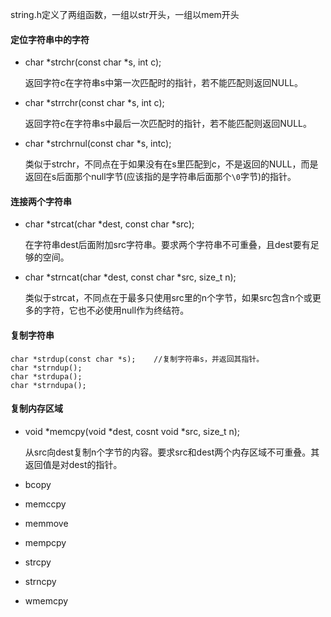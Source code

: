 string.h定义了两组函数，一组以str开头，一组以mem开头

#### 定位字符串中的字符

- char *strchr(const char *s, int c);

  返回字符c在字符串s中第一次匹配时的指针，若不能匹配则返回NULL。

- char *strrchr(const char *s, int c);

  返回字符c在字符串s中最后一次匹配时的指针，若不能匹配则返回NULL。

- char *strchrnul(const char *s, intc);

  类似于strchr，不同点在于如果没有在s里匹配到c，不是返回的NULL，而是返回在s后面那个null字节(应该指的是字符串后面那个`\0`字节)的指针。

#### 连接两个字符串

- char *strcat(char *dest, const char *src);

  在字符串dest后面附加src字符串。要求两个字符串不可重叠，且dest要有足够的空间。

- char *strncat(char *dest, const char *src, size_t n);

  类似于strcat，不同点在于最多只使用src里的n个字节，如果src包含n个或更多的字符，它也不必使用null作为终结符。

#### 复制字符串

```
char *strdup(const char *s);	//复制字符串s，并返回其指针。
char *strndup();
char *strdupa();
char *strndupa();
```



#### 复制内存区域

- void *memcpy(void *dest, cosnt void *src, size_t n);

  从src向dest复制n个字节的内容。要求src和dest两个内存区域不可重叠。其返回值是对dest的指针。

- bcopy
- memccpy
- memmove
- mempcpy
- strcpy
- strncpy
- wmemcpy